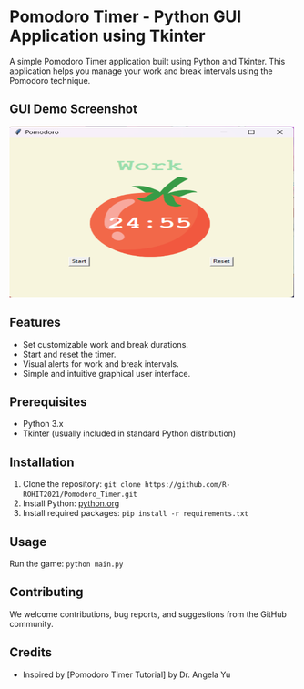 # Pomodoro Timer - Python GUI Application using Tkinter

A simple Pomodoro Timer application built using Python and Tkinter. This application helps you manage your work and break intervals using the Pomodoro technique.

## GUI Demo Screenshot
<img src="https://github.com/R-ROHIT2021/Pomodoro_Timer/blob/main/Screenshot.png" alt="Alt Text" width="500" height="300">

## Features

- Set customizable work and break durations.
- Start and reset the timer.
- Visual alerts for work and break intervals.
- Simple and intuitive graphical user interface.

## Prerequisites

- Python 3.x
- Tkinter (usually included in standard Python distribution)

## Installation
1. Clone the repository: `git clone https://github.com/R-ROHIT2021/Pomodoro_Timer.git`
3. Install Python: [python.org](https://www.python.org/downloads/)
4. Install required packages: `pip install -r requirements.txt`

## Usage
Run the game: `python main.py`

## Contributing
We welcome contributions, bug reports, and suggestions from the GitHub community.

## Credits
- Inspired by [Pomodoro Timer Tutorial] by Dr. Angela Yu

